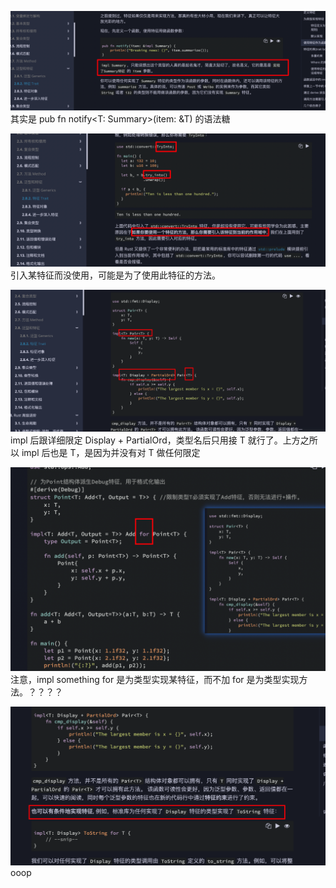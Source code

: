 ![](./img/2022-08-12-20-16-58.png)  
其实是 pub fn notify\<T: Summary>(item: &T) 的语法糖

![](./img/2022-08-12-21-10-15.png)  
引入某特征而没使用，可能是为了使用此特征的方法。

![](./img/2022-08-12-23-24-52.png)  
impl 后跟详细限定 Display + PartialOrd，类型名后只用接 T 就行了。上方之所以 impl 后也是 T，是因为并没有对 T 做任何限定

![](./img/2022-08-12-23-37-22.png)  
注意，impl something for 是为类型实现某特征，而不加 for 是为类型实现方法。？？？？

![](./img/2022-08-12-23-42-47.png)  
ooop

